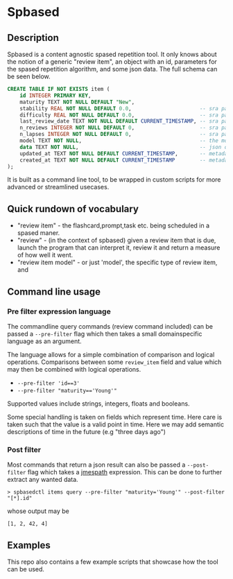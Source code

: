 # Spbased

## Description

Spbased is a content agnostic spased repetition tool. It only knows
about the notion of a generic "review item", an object with an id,
parameters for the spased repetition algorithm, and some json data.
The full schema can be seen below.

```sql
CREATE TABLE IF NOT EXISTS item (
    id INTEGER PRIMARY KEY,
    maturity TEXT NOT NULL DEFAULT "New",
    stability REAL NOT NULL DEFAULT 0.0,                      -- sra parameter. The number of days since last review date until probability of recal reaches 90%
    difficulty REAL NOT NULL DEFAULT 0.0,                     -- sra parameter. Number between 1 and 10. Meausure of item difficulty
    last_review_date TEXT NOT NULL DEFAULT CURRENT_TIMESTAMP, -- sra parameter. Date in iso8601
    n_reviews INTEGER NOT NULL DEFAULT 0,                     -- sra parameter. Number of times we've review and given the review a score.
    n_lapses INTEGER NOT NULL DEFAULT 0,                      -- sra parameter. Number of times we've failed to recall the item.
    model TEXT NOT NULL,                                      -- the model, tells us how data is to be interpreted
    data TEXT NOT NULL,                                       -- json data
    updated_at TEXT NOT NULL DEFAULT CURRENT_TIMESTAMP,       -- metadata
    created_at TEXT NOT NULL DEFAULT CURRENT_TIMESTAMP        -- metadata
);
```

It is built as a command line tool, to be wrapped in custom scripts
for more advanced or streamlined usecases.

## Quick rundown of vocabulary

- "review item" - the flashcard,prompt,task etc. being scheduled in a
  spased maner.
- "review" - (in the context of spbased) given a review item that is
  due, launch the program that can interpret it, review it and return
  a measure of how well it went.
- "review item model" - or just 'model', the specific type of review
  item, and

## Command line usage

### Pre filter expression language

The commandline query commands (review command included) can be passed
a `--pre-filter` flag which then takes a small domainspecific language
as an argument.

The language allows for a simple combination of comparison and logical
operations. Comparisons between some `review_item` field and value
which may then be combined with logical operations.

- `--pre-filter 'id==3'`
- `--pre-filter "maturity=='Young'"`

Supported values include strings, integers, floats and booleans.

Some special handling is taken on fields which represent time. Here
care is taken such that the value is a valid point in time. Here we
may add semantic descriptions of time in the future (e.g "three days
ago")

### Post filter

Most commands that return a json result can also be passed a
`--post-filter` flag which takes a [jmespath](https://jmespath.org/)
expression. This can be done to further extract any wanted data.

```shell
> spbasedctl items query --pre-filter "maturity='Young'" --post-filter "[*].id"
```

whose output may be

```
[1, 2, 42, 4]
```

## Examples

This repo also contains a few example scripts that showcase how the
tool can be used.
